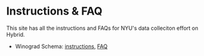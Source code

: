 # Instructions & FAQ

This site has all the instructions and FAQs for NYU's data colleciton effort on Hybrid. 
- Winograd Schema: [instructions](https://woollysocks.github.io/SuperGLUE-human/wsc), [FAQ](https://woollysocks.github.io/SuperGLUE-human/wsc-faq)